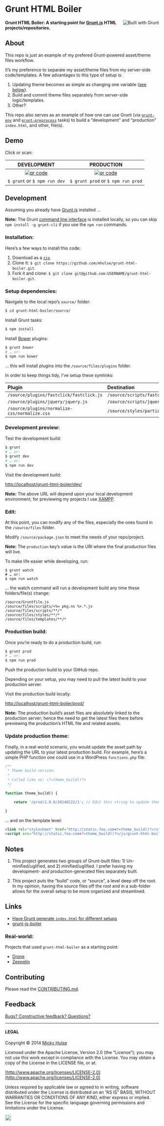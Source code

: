 # Grunt HTML Boiler

<a href="http://gruntjs.com/" title="Built with Grunt"><img src="https://cdn.gruntjs.com/builtwith.png" alt="Built with Grunt" align="right"></a>

**Grunt HTML Boiler: A starting point for [Grunt.js](http://gruntjs.com/) HTML projects/repositories.**

## About

This repo is just an example of my prefered Grunt-powered asset/theme files workflow.

It’s my preference to separate my asset/theme files from my server-side code/templates. A few advantages to this type of setup is:

1. Updating theme becomes as simple as changing one variable ([see below](#update-production-theme)).
1. Build and commit theme files separately from server-side logic/templates.
1. Other?

This repo also serves as an example of how one can use Grunt (via [`grunt-env`](https://github.com/jsoverson/grunt-env/) and [`grunt-preprocess`](https://github.com/jsoverson/grunt-preprocess/) tasks) to build a “development” and “production” `index.html`, and other, file(s).

## Demo

Click or scan:

DEVELOPMENT | PRODUCTION
:-: | :-:
[![qr code](http://chart.apis.google.com/chart?cht=qr&chl=http://mky.io/grunt-html-boiler/dev/&chs=240x240)](http://mky.io/grunt-html-boiler/dev/) | [![qr code](http://chart.apis.google.com/chart?cht=qr&chl=http://mky.io/grunt-html-boiler/prod/&chs=240x240)](http://mky.io/grunt-html-boiler/prod/)
`$ grunt` or `$ npm run dev` | `$ grunt prod` or `$ npm run prod`

## Development

Assuming you already have [Grunt.js](http://gruntjs.com/) installed …

**Note:** The Grunt [command line interface](https://github.com/gruntjs/grunt-cli) is installed locally, so you can skip `npm install -g grunt-cli` if you use the `npm run` commands.

### Installation:

Here’s a few ways to install this code:

1. Download as a [`zip`](https://github.com/mhulse/grunt-html-boiler/archive/gh-pages.zip).
1. Clone it: `$ git clone https://github.com/mhulse/grunt-html-boiler.git`.
1. Fork it and clone: `$ git clone git@github.com:USERNAME/grunt-html-boiler.git`.

### Setup dependencies:

Navigate to the local repo’s `source/` folder:

```bash
$ cd grunt-html-boiler/source/
```

Install Grunt tasks:

```bash
$ npm install
```

Install [Bower](http://bower.io/) plugins:

```bash
$ grunt bower
# … or:
$ npm run bower
```

… this will install plugins into the `/source/files/plugins` folder.

In order to keep things tidy, I’ve setup these symlinks:

Plugin | Destination
:-- | :--
`/source/plugins/fastclick/fastclick.js` | `/source/scripts/fastclick.js`
`/source/plugins/jquery/jquery.js` | `/source/scripts/jquery.js`
`/source/plugins/normalize-css/normalize.css` | `/source/styles/partials/_normalize.scss`

### Development preview:

Test the development build:

```bash
$ grunt
# … or:
$ grunt dev
# … or:
$ npm run dev
```

Visit the development build:

<http://localhost/grunt-html-boiler/dev/>

**Note:** The above URL will depend upon your local development environment; for previewing my projects I use [XAMPP](http://www.apachefriends.org/index.html).

### Edit:

At this point, you can modify any of the files, especially the ones found in the `/source/files` folder.

Modify `/source/package.json` to meet the needs of your repo/project.

**Note:** The `production` key’s value is the URI where the final production files will live.

To make life easier while developing, run:

```
$ grunt watch
# … or:
$ npm run watch
```

… the watch command will run a development build any time these folders/file(s) change:

```text
/source/Gruntfile.js
/source/files/scripts/<%= pkg.ns %>.*.js
/source/files/scripts/**/*
/source/files/styles/**/*
/source/files/templates/**/*
```

### Production build:

Once you’re ready to do a production build, run:

```bash
$ grunt prod
# … or:
$ npm run prod
```

Push the production build to your GitHub repo.

Depending on your setup, you may need to pull the latest build to your production server.

Visit the production build locally:

<http://localhost/grunt-html-boiler/prod/>

**Note:** The production build’s asset files are absolutely linked to the production server; hence the need to get the latest files there before previewing the production’s HTML file and related assets.

### Update production theme:

Finally, in a real world scenario, you would update the asset path by updating the URL to your latest production build. For example, here’s a simple PHP function one could use in a WordPress `functions.php` file:

```php
/**
 * Theme build version.
 *
 * Called like so: <?=theme_build()?>
 */

function theme_build() {

	return '/prod/1.0.0/20140222/1'; // Edit this string to update theme across site.

}
```

… and on the template level:

```html
<link rel="stylesheet" href="http://static.foo.com<?=theme_build()?>/styles/grunt-html-boiler.min.css">
<script src="http://static.foo.com<?=theme_build()?>/js/grunt-html-boiler.min.js"></script>
```

## Notes

1. This project generates two groups of Grunt-built files: 1) Un-minified/uglified, and 2) minified/uglified. I prefer having my development- and production-generated files separately built.

1. This project puts the “build” code, or “source”, a level deep off the root. In my opinion, having the source files off the root and in a sub-folder allows for the overall setup to be more organized and streamlined.

## Links

* [Have Grunt generate `index.html` for different setups](http://stackoverflow.com/a/14970339/922323)
* [grunt-js-boiler](https://github.com/mhulse/grunt-js-boiler)

### Real-world:

Projects that used `grunt-html-boiler` as a starting point:

* [Drone](https://github.com/registerguard/drone)
* [Zeppelin](https://github.com/registerguard/zeppelin)

## Contributing

Please read the [CONTRIBUTING.md](https://github.com/user/grunt-html-boiler/blob/branch/CONTRIBUTING.md).

## Feedback

[Bugs? Constructive feedback? Questions?](https://github.com/mhulse/grunt-html-boiler/issues/new?title=Your%20code%20sucks!&body=Here%27s%20why%3A%20)

---

#### LEGAL

Copyright © 2014 [Micky Hulse](http://mky.io)

Licensed under the Apache License, Version 2.0 (the “License”); you may not use this work except in compliance with the License. You may obtain a copy of the License in the LICENSE file, or at:

[http://www.apache.org/licenses/LICENSE-2.0](http://www.apache.org/licenses/LICENSE-2.0)

Unless required by applicable law or agreed to in writing, software distributed under the License is distributed on an ”AS IS” BASIS, WITHOUT WARRANTIES OR CONDITIONS OF ANY KIND, either express or implied. See the License for the specific language governing permissions and limitations under the License.

<img width="20" height="20" align="absmiddle" src="https://github.global.ssl.fastly.net/images/icons/emoji/octocat.png" alt=":octocat:" title=":octocat:" class="emoji">
